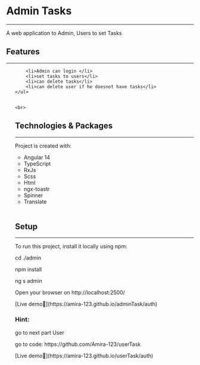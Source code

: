  <h1>Admin Tasks</h1>
   <hr>
   <p>A web application to Admin, Users to set Tasks</p>
    <h2> Features</h2>
    <hr>
    <ul>
       
        <li>Admin can login </li>
        <li>set tasks to users</li>
        <li>can delete tasks</li>
        <li>can delete user if he doesnot have tasks</li>
    </ul>
    
  
    <br>
   <h2>Technologies & Packages</h2> 
   <hr>
   <p>Project is created with:</p>
   <ul>
    <li>Angular 14</li>
    <li>TypeScript</li>
    <li>RxJs</li>
    <li>Scss</li>
    <li>Html</li>
    <li>ngx-toastr</li>
    <li>Spinner</li>
    <li>Translate</li>
   </ul>  
   <br> 
   <h2>Setup</h2>
   <hr>
   <p>To run this project, install it locally using npm:</p>
   <p>cd ./admin</p>
   <p>npm install</p>
   <p>ng s admin</p>
  <p>Open your browser on http://localhost:2500/</p>
   <p>[Live demo🚀](https://amira-123.github.io/adminTask/auth)</p>
   <h3>Hint:</h3>
   <p>go to next part User </p>
   <p> go to code: https://github.com/Amira-123/userTask</p>
   <p>[Live demo🚀](https://amira-123.github.io/userTask/auth)</p>
